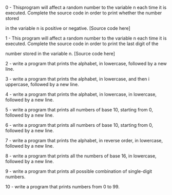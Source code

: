 0 - Thisprogram will affect a random number to the variable n each time it is executed. Complete the source code in order to print whether the number stored 


in the variable n is positive or negative. [Source code here]

1 - This program will affect a random number to the variable n each time it is executed. Complete the source code in order to print the last digit of the 


number stored in the variable n. [Source code here]

2 - write a program that prints the alphabet, in lowercase, followed by a new line.

3 - write a program that prints the alphabet, in lowercase, and then i uppercase, followed by a new line.

4 - write a program that prints the alphabet, in lowercase, in lowercase, followed by a new line.

5 - write a program that prints all numbers of base 10, starting from 0, followed by a new line.

6 - write a program that prints all numbers of base 10, starting from 0, followed by a new line.

7 - write a program that prints the alphabet, in reverse order, in lowercase, followed by a new line.

8 - write a program that prints all the numbers of base 16, in lowercase, followed by a new line.

9 - write a program that prints all possible combination of single-digit numbers.

10 - write a program that prints numbers from 0 to 99.
